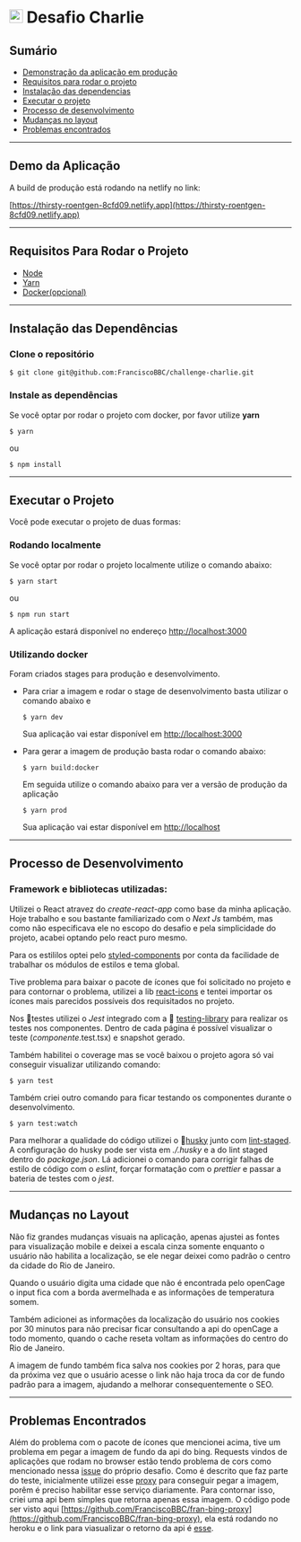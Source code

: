 # <img src="https://avatars1.githubusercontent.com/u/7063040?v=4&s=200.jpg" alt="HU" width="24" /> Desafio Charlie

## Sumário

-   [Demonstração da aplicação em produção](#Demo-da-Aplicação)
-   [Requisitos para rodar o projeto](#Requisitos-Para-Rodar-o-Projeto)
-   [Instalação das dependencias](#Instalação-das-Dependências)
-   [Executar o projeto](#Executar-o-Projeto)
-   [Processo de desenvolvimento](#Processo-de-Desenvolvimento)
-   [Mudanças no layout](#Mudanças-no-Layout)
-   [Problemas encontrados](#Problemas-Encontrados)

---

## Demo da Aplicação

A build de produção está rodando na netlify no link:

[https://thirsty-roentgen-8cfd09.netlify.app](https://thirsty-roentgen-8cfd09.netlify.app)

---

## Requisitos Para Rodar o Projeto

-   [Node](https://nodejs.org/)
-   [Yarn](https://yarnpkg.com/)
-   [Docker(opcional)](https://www.docker.com)

---

## Instalação das Dependências

### Clone o repositório

```
$ git clone git@github.com:FranciscoBBC/challenge-charlie.git
```

### Instale as dependências

Se você optar por rodar o projeto com docker, por favor utilize **yarn**

```
$ yarn
```

ou

```
$ npm install
```

---

## Executar o Projeto

Você pode executar o projeto de duas formas:

### Rodando localmente

Se você optar por rodar o projeto localmente utilize o comando abaixo:

```
$ yarn start
```

ou

```
$ npm run start
```

A aplicação estará disponível no endereço [http://localhost:3000](http://localhost:3000)

### Utilizando docker

Foram criados stages para produção e desenvolvimento.

-   Para criar a imagem e rodar o stage de desenvolvimento basta utilizar o comando abaixo e

    ```
    $ yarn dev
    ```

    Sua aplicação vai estar disponível em [http://localhost:3000](http://localhost:3000)

-   Para gerar a imagem de produção basta rodar o comando abaixo:

    ```
    $ yarn build:docker
    ```

    Em seguida utilize o comando abaixo para ver a versão de produção da aplicação

    ```
    $ yarn prod
    ```

    Sua aplicação vai estar disponível em [http://localhost](http://localhost)

---

## Processo de Desenvolvimento

### Framework e bibliotecas utilizadas:

Utilizei o React atravez do _create-react-app_ como base da minha aplicação. Hoje trabalho e sou bastante familiarizado com o _Next Js_ também, mas como não especificava ele no escopo do desafio e pela simplicidade do projeto, acabei optando pelo react puro mesmo.

Para os estililos optei pelo [styled-components](https://styled-components) por conta da facilidade de trabalhar os módulos de estilos e tema global.

Tive problema para baixar o pacote de ícones que foi solicitado no projeto e para contornar o problema, utilizei a lib [react-icons](https://react-icons.github.io/react-icons) e tentei importar os ícones mais parecidos possíveis dos requisitados no projeto.

Nos 🔬testes utilizei o _Jest_ integrado com a 🐙 [testing-library](https://testing-library.com) para realizar os testes nos componentes. Dentro de cada página é possível visualizar o teste (_componente_.test.tsx) e snapshot gerado.

Também habilitei o coverage mas se você baixou o projeto agora só vai conseguir visualizar utilizando comando:

```
$ yarn test
```

Também criei outro comando para ficar testando os componentes durante o desenvolvimento.

```
$ yarn test:watch
```

Para melhorar a qualidade do código utilizei o 🐶[husky](https://github.com/typicode/husky) junto com [lint-staged](https://github.com/okonet/lint-staged). A configuração do husky pode ser vista em _./.husky_ e a do lint staged dentro do _package.json_. Lá adicionei o comando para corrigir falhas de estilo de código com o _eslint_, forçar formatação com o _prettier_ e passar a bateria de testes com o _jest_.

---

## Mudanças no Layout

Não fiz grandes mudanças visuais na aplicação, apenas ajustei as fontes para visualização mobile e deixei a escala cinza somente enquanto o usuário não habilita a localização, se ele negar deixei como padrão o centro da cidade do Rio de Janeiro.

Quando o usuário digita uma cidade que não é encontrada pelo openCage o input fica com a borda avermelhada e as informações de temperatura somem.

Também adicionei as informações da localização do usuário nos cookies por 30 minutos para não precisar ficar consultando a api do openCage a todo momento, quando o cache reseta voltam as informações do centro do Rio de Janeiro.

A imagem de fundo também fica salva nos cookies por 2 horas, para que da próxima vez que o usuário acesse o link não haja troca da cor de fundo padrão para a imagem, ajudando a melhorar consequentemente o SEO.

---

## Problemas Encontrados

Além do problema com o pacote de ícones que mencionei acima, tive um problema em pegar a imagem de fundo da api do bing. Requests vindos de aplicações que rodam no browser estão tendo problema de cors como mencionado nessa [issue](https://github.com/hurbcom/challenge-charlie/issues/29) do próprio desafio. Como é descrito que faz parte do teste, inicialmente utilizei esse [proxy](https://github.com/Rob--W/cors-anywhere) para conseguir pegar a imagem, porêm é preciso habilitar esse serviço diariamente. Para contornar isso, criei uma api bem simples que retorna apenas essa imagem. O código pode ser visto aqui [https://github.com/FranciscoBBC/fran-bing-proxy](https://github.com/FranciscoBBC/fran-bing-proxy), ela está rodando no heroku e o link para viasualizar o retorno da api é [esse](https://fran-bing-proxy.herokuapp.com).
